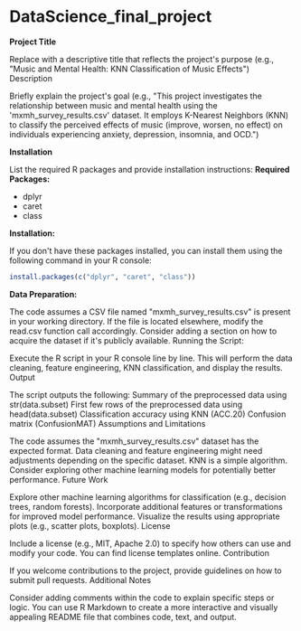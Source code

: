 # DataScience_final_project
**Project Title**

Replace with a descriptive title that reflects the project's purpose (e.g., "Music and Mental Health: KNN Classification of Music Effects")
Description

Briefly explain the project's goal (e.g., "This project investigates the relationship between music and mental health using the 'mxmh_survey_results.csv' dataset. It employs K-Nearest Neighbors (KNN) to classify the perceived effects of music (improve, worsen, no effect) on individuals experiencing anxiety, depression, insomnia, and OCD.")

**Installation**

List the required R packages and provide installation instructions:
**Required Packages:**

* dplyr
* caret
* class

**Installation:**

If you don't have these packages installed, you can install them using the following command in your R console:

```R
install.packages(c("dplyr", "caret", "class"))
```

**Data Preparation:**

The code assumes a CSV file named "mxmh_survey_results.csv" is present in your working directory.
If the file is located elsewhere, modify the read.csv function call accordingly.
Consider adding a section on how to acquire the dataset if it's publicly available.
Running the Script:

Execute the R script in your R console line by line.
This will perform the data cleaning, feature engineering, KNN classification, and display the results.
Output

The script outputs the following:
Summary of the preprocessed data using str(data.subset)
First few rows of the preprocessed data using head(data.subset)
Classification accuracy using KNN (ACC.20)
Confusion matrix (ConfusionMAT)
Assumptions and Limitations

The code assumes the "mxmh_survey_results.csv" dataset has the expected format.
Data cleaning and feature engineering might need adjustments depending on the specific dataset.
KNN is a simple algorithm. Consider exploring other machine learning models for potentially better performance.
Future Work

Explore other machine learning algorithms for classification (e.g., decision trees, random forests).
Incorporate additional features or transformations for improved model performance.
Visualize the results using appropriate plots (e.g., scatter plots, boxplots).
License

Include a license (e.g., MIT, Apache 2.0) to specify how others can use and modify your code. You can find license templates online.
Contribution

If you welcome contributions to the project, provide guidelines on how to submit pull requests.
Additional Notes

Consider adding comments within the code to explain specific steps or logic.
You can use R Markdown to create a more interactive and visually appealing README file that combines code, text, and output.

